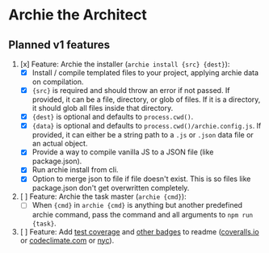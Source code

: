 # Archie the Architect

## Planned v1 features

1. [x] Feature: Archie the installer (`archie install {src} {dest}`):
    - [x] Install / compile templated files to your project, applying archie data on compilation.
    - [x] `{src}` is required and should throw an error if not passed. If provided, it can be a file, directory, or glob of files. If it is a directory, it should glob all files inside that directory.
    - [x] `{dest}` is optional and defaults to `process.cwd()`.
    - [x] `{data}` is optional and defaults to `process.cwd()/archie.config.js`. If provided, it can either be a string path to a `.js` or `.json` data file or an actual object.
    - [x] Provide a way to compile vanilla JS to a JSON file (like package.json).
    - [x] Run archie install from cli.
    - [x] Option to merge json to file if file doesn't exist. This is so files like package.json don't get overwritten completely.
2. [ ] Feature: Archie the task master (`archie {cmd}`):
    - [ ] When `{cmd}` in `archie {cmd}` is anything but another predefined archie command, pass the command and all arguments to `npm run {task}`.
3. [ ] Feature: Add [test coverage](https://docs.codeclimate.com/docs/setting-up-test-coverage) and [other badges](https://github.com/dwyl/repo-badges) to readme ([coveralls.io](https://coveralls.io) or [codeclimate.com](https://codeclimate.com) or [nyc](https://libraries.io/npm/nyc)).
